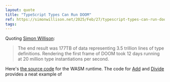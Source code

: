 ```yaml
---
layout: quote
title: "TypeScript Types Can Run DOOM"
ref: https://simonwillison.net/2025/Feb/27/typescript-types-can-run-doom/#atom-everything
tags:
---
```


Quoting [Simon Willison](https://simonwillison.net/2025/Feb/27/typescript-types-can-run-doom/#atom-everything):

> The end result was 177TB of data representing 3.5 trillion lines of type definitions. Rendering the first frame of DOOM took 12 days running at 20 million type instantiations per second.

Here&#39;s [the source code](https://github.com/MichiganTypeScript/typescript-types-only-wasm-runtime) for the WASM runtime. The code for [Add](https://github.com/MichiganTypeScript/typescript-types-only-wasm-runtime/blob/master/packages/ts-type-math/add.ts) and [Divide](https://github.com/MichiganTypeScript/typescript-types-only-wasm-runtime/blob/master/packages/ts-type-math/divide.ts) provides a neat example of

